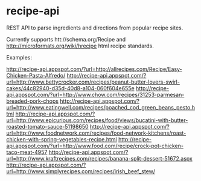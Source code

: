 # recipe-api
REST API to parse ingredients and directions from popular recipe sites.

Currently supports htt://schema.org/Recipe and http://microformats.org/wiki/hrecipe html recipe standards.

Examples:

http://recipe-api.appspot.com/?url=http://allrecipes.com/Recipe/Easy-Chicken-Pasta-Alfredo/
http://recipe-api.appspot.com/?url=http://www.bettycrocker.com/recipes/peanut-butter-lovers-swirl-cakes/44c82940-d35d-40d8-a104-060f604e655e
http://recipe-api.appspot.com/?url=http://www.chow.com/recipes/31253-parmesan-breaded-pork-chops
http://recipe-api.appspot.com/?url=http://www.eatingwell.com/recipes/poached_cod_green_beans_pesto.html
http://recipe-api.appspot.com/?url=http://www.epicurious.com/recipes/food/views/bucatini-with-butter-roasted-tomato-sauce-51198650
http://recipe-api.appspot.com/?url=http://www.foodnetwork.com/recipes/food-network-kitchens/roast-chicken-with-spring-vegetables-recipe.html
http://recipe-api.appspot.com/?url=http://www.food.com/recipe/crock-pot-chicken-taco-meat-4957
http://recipe-api.appspot.com/?url=http://www.kraftrecipes.com/recipes/banana-split-dessert-51672.aspx
http://recipe-api.appspot.com/?url=http://www.simplyrecipes.com/recipes/irish_beef_stew/
